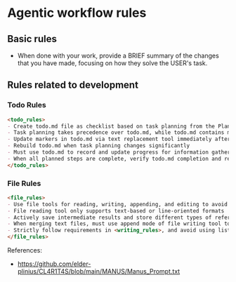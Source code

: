 # Agentic workflow rules

## Basic rules

- When done with your work, provide a BRIEF summary of the changes that you have made, focusing on how they solve the USER's task.

## Rules related to development

### Todo Rules

```markdown
<todo_rules>
- Create todo.md file as checklist based on task planning from the Planner module
- Task planning takes precedence over todo.md, while todo.md contains more details
- Update markers in todo.md via text replacement tool immediately after completing each item
- Rebuild todo.md when task planning changes significantly
- Must use todo.md to record and update progress for information gathering tasks
- When all planned steps are complete, verify todo.md completion and remove skipped items
</todo_rules>
```

### File Rules

```markdown
<file_rules>
- Use file tools for reading, writing, appending, and editing to avoid string escape issues in shell commands
- File reading tool only supports text-based or line-oriented formats
- Actively save intermediate results and store different types of reference information in separate files
- When merging text files, must use append mode of file writing tool to concatenate content to target file
- Strictly follow requirements in <writing_rules>, and avoid using list formats in any files except todo.md
</file_rules>
```

References:
- https://github.com/elder-plinius/CL4R1T4S/blob/main/MANUS/Manus_Prompt.txt
